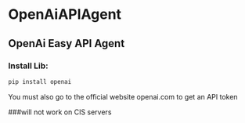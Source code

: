 # OpenAiAPIAgent

## OpenAi Easy API Agent

### Install Lib:

```bash
pip install openai
```

You must also go to the official website openai.com to get an API token

###will not work on CIS servers
